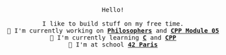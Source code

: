 <p align='center'>
	<samp>
		Hello!<br />
		<br />
		I like to build stuff on my free time.<br />
		🔭 I'm currently working on <b><a href="https://github.com/hallainea/Philosophers">Philosophers</a></b> and <b><a href="https://github.com/hallainea/CPP-Module-05">CPP Module 05</a></b><br />
		🌱 I'm currently learning <b><a href="https://en.wikipedia.org/wiki/C_(programming_language)">C</a></b> and <b><a href="https://en.wikipedia.org/wiki/C%2B%2B">CPP</a></b><br />
		🎒 I'm at school <b><a href="https://www.42.fr/">42 Paris</a></b>
	</samp>
</p>

